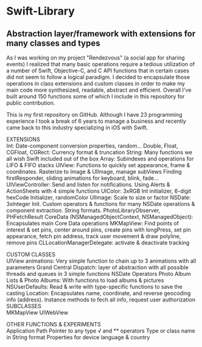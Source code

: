 # Swift-Library
## Abstraction layer/framework with extensions for many classes and types

As I was working on my project "Rendezvous" (a social app for sharing events) I realized that many basic operations require a tedious utilization of a number of Swift, Objective-C, and C API functions that in certain cases did not seem to follow a logical paradigm. I decided to encapsulate those operations in class extensions and custom classes in order to make my main code more synthesized, readable, abstract and efficient. Overall I've built around 150 functions some of which I include in this repository for public contribution.  

This is my first repository on GitHub. Although I have 23 programming experience I took a break of 6 years to manage a business and recently came back to this industry specializing in iOS with Swift.  

EXTENSIONS  
  Int: Date-component conversion properties, random...
  Double, Float, CGFloat, CGRect: Currency format & truncation
  String: Many functions we all wish Swift included out of the box
  Array: Subindexes and operations for LIFO & FIFO stacks
  UIView: Functions to quickly set appearance, frame & coordinates. Rasterize to Image & UIImage, manage subViews
          Finding firstResponder, sliding animations for keyboard, blink, fade...
  UIViewController: Send and listen for notifications. Using Alerts & ActionSheets with 4 simple functions
  UIColor: 3xRGB Int initializer, 6-digit hexCode Initializer, randomColor
  UIImage: Scale to size or factor
  NSDate: 3xInteger Init. Custom operators & functions for many NSDate operations & component extraction. String formats.
  PhotoLibraryObserver, PHFetchResult
  CoreData (NSManagedObjectContext, NSManagedObject): Encapsulates main Core Data operations
  MKMapView: Find points of interest & set pins, center around pins, create pins with longPress, set pin appearance, fetch pin address,
             track user movement & draw polyline, remove pins
  CLLocationManagerDelegate: activate & deactivate tracking

CUSTOM CLASSES  
  UIView animations: Very simple function to chain up to 3 animations with all parameters
  Grand Central Dispatch: layer of abstraction with all possible threads and queues in 3 simple functions
  NSDate Operators
  Photo Album Lists & Photo Albums: With functions to load albums & pictures
  NSUserDefaults: Read & write with type-specific functions to save the casting
  Location: Encapsulates name, coordinate, and reverse geocoding info (address).
            Instance methods to fech all info, request user authorization
SUBCLASSES  
  MKMapView
  UIWebView

OTHER FUNCTIONS & EXPERIMENTS  
  Application Path
  Pointer to any type
  √ and ** operators
  Type or class name in String format
  Properties for device language & country
  
  
